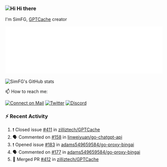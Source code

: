 ### <img src='https://qpluspicture.oss-cn-beijing.aliyuncs.com/6LjjQA/Hi.gif' alt='Hi' width="24"/> Hi there

I'm SimFG, [GPTCache](https://github.com/zilliztech/GPTCache) creator

![Metrics 👋](/metrics.plugin.followup.user.svg)

![SimFG's GitHub stats](https://github-readme-stats.vercel.app/api?username=SimFG&show_icons=true&theme=radical&count_private=true)

📫 How to reach me:

[![Connect on Mail](https://img.shields.io/badge/Ask%20me-anything-1abc9c.svg)](mailto:1142838399@qq.com)
[![Twitter](https://img.shields.io/twitter/follow/FogSim?style=social)](https://twitter.com/FogSim)
[![Discord](https://img.shields.io/discord/1092648432495251507?label=Discord&logo=discord)](https://discord.gg/Q8C6WEjSWV)

### :zap: Recent Activity

<!--START_SECTION:activity-->
1. ❗️ Closed issue [#411](https://github.com/zilliztech/GPTCache/issues/411) in [zilliztech/GPTCache](https://github.com/zilliztech/GPTCache)
2. 🗣 Commented on [#158](https://github.com/linweiyuan/go-chatgpt-api/issues/158) in [linweiyuan/go-chatgpt-api](https://github.com/linweiyuan/go-chatgpt-api)
3. ❗️ Opened issue [#183](https://github.com/adams549659584/go-proxy-bingai/issues/183) in [adams549659584/go-proxy-bingai](https://github.com/adams549659584/go-proxy-bingai)
4. 🗣 Commented on [#177](https://github.com/adams549659584/go-proxy-bingai/issues/177) in [adams549659584/go-proxy-bingai](https://github.com/adams549659584/go-proxy-bingai)
5. 🎉 Merged PR [#412](https://github.com/zilliztech/GPTCache/pull/412) in [zilliztech/GPTCache](https://github.com/zilliztech/GPTCache)
<!--END_SECTION:activity-->

